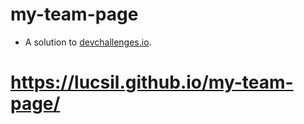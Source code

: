 # my-team-page
* A solution to [devchallenges.io](https://devchallenges.io/paths/responsive-web-developer).
# https://lucsil.github.io/my-team-page/
